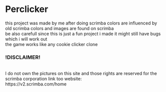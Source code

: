 # Perclicker
this project was made by me after doing scrimba colors are influenced by old scrimba colors and images are found on scrimba <br>
be also carefull since this is just a fun project i made it might still have bugs which i will work out <br>
the game works like any cookie clicker clone
<br>
### !DISCLAIMER!
<br>
I do not own the pictures on this site and those rights are reserved for the scrimba corporation
link too website: <br>
https://v2.scrimba.com/home
